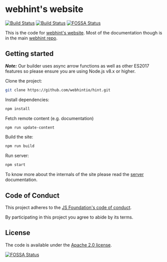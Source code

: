 # webhint's website

<!-- markdownlint-disable -->
[![Build Status](https://dev.azure.com/webhint/webhint/_apis/build/status/webhintio.webhint.io?branchName=master)](https://dev.azure.com/webhint/webhint/_build/latest?definitionId=2?branchName=master)
[![Build Status](https://travis-ci.org/webhintio/webhint.io.svg?branch=master)](https://travis-ci.org/webhintio/webhint.io) [![FOSSA Status](https://app.fossa.io/api/projects/git%2Bgithub.com%2Fwebhintio%2Fwebhint.io.svg?type=shield)](https://app.fossa.io/projects/git%2Bgithub.com%2Fwebhintio%2Fwebhint.io?ref=badge_shield)
<!-- markdownlint-enable -->

This is the code for [webhint's website](https://webhint.io).
Most of the documentation though is in the main [webhint
repo](https://github.com/webhintio/hint).

## Getting started

_**Note:**_ Our builder uses async arrow functions as well as other ES2017
features so please ensure you are using Node.js v8.x or higher.

Clone the project:

``` bash
git clone https://github.com/webhintio/hint.git
```

Install dependencies:

```bash
npm install
```

Fetch remote content (e.g. documentation)

```bash
npm run update-content
```

Build the site:

```bash
npm run build
```

Run server:

```bash
npm start
```

To know more about the internals of the site please read the
[server](architecture/server.md) documentation.

## Code of Conduct

This project adheres to the [JS Foundation's code of
conduct](https://js.foundation/community/code-of-conduct).

By participating in this project you agree to abide by its terms.

## License

The code is available under the [Apache 2.0 license](LICENSE.txt).

[![FOSSA Status](https://app.fossa.io/api/projects/git%2Bgithub.com%2Fwebhintio%2Fwebhint.io.svg?type=large)](https://app.fossa.io/projects/git%2Bgithub.com%2Fwebhintio%2Fwebhint.io?ref=badge_large)
